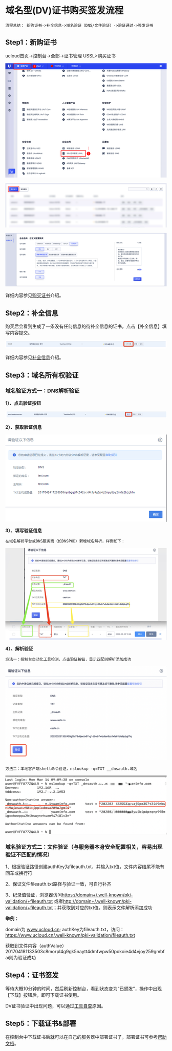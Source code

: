 

# 域名型(DV)证书购买签发流程

    流程总结： 新购证书->补全信息->域名验证（DNS/文件验证）->验证通过->签发证书


## Step1：新购证书

ucloud首页-\>控制台-\>全部-\>证书管理 USSL\>购买证书

![](/images/rk1.png)

![](/images/rk2.png)

![](/images/xzzs.png)

详细内容参见[购买证书](/ussl/operate/buy)介绍。

## Step2：补全信息

   购买后会看到生成了一条没有任何信息的待补全信息的证书，点击【补全信息】填写内容提交。

![](/images/procedure/待补全信息.png)

详细内容参见[补全信息](ussl/operate/complete)介绍。

## Step3：域名所有权验证

### 域名验证方式一：DNS解析验证

**1）、点击验证按钮**


![](/images/procedure/验证按钮.png)

**2）、获取验证信息**

![](/images/operate/dns验证.png)

**3）、填写验证信息**

    在域名解析平台或DNS服务商（如DNSPOD）新增域名解析，样例如下：

![](/images/operate/DNS解析配置.png)

**4）、解析验证**

    方法一：控制台自动化工具检测，点击验证按钮，显示匹配则解析添加成功
   
![](/images/operate/解析验证.png)
    
    方法二：本地客户端shell命令验证，nslookup -q=TXT __dnsauth.域名
    
![](/images/operate/手动解析.png)
   



### 域名验证方式二：文件验证（与服务器本身安全配置相关，容易出现验证不匹配的情况）



1、根据验证路径创建authKey为fileauth.txt，并输入txt值，文件内容结尾不能有回车或换行符

2、保证文件fileauth.txt路径与验证一致，可自行补齐


3、纪录值验证，浏览器访问<https://domain+/.well-known/pki-validation/+fileauth.txt> 或者<http://domain+/.well-known/pki-validation/+fileauth.txt>；并获取到对应的txt值，则表示文件解析添加成功


**举例：** 

domain为 www.ucloud.cn; authKey为fileauth.txt，访问：<https://www.ucloud.cn/.well-known/pki-validation/fileauth.txt>

获取到文件内容（authValue）201704181133503c8morpl4g9gk5naytt4dmfwpw50pokoie4d4vjoy259gmbfai则为验证成功




## Step4：证书签发

等待大概10分钟的时间，然后刷新控制台，看到状态变为“已颁发”，操作中出现【下载】按钮后，即可下载证书使用。

DV证书验证中出现问题，可以通过[工具自查](ussl/faq/dv)原因。

## Step5：下载证书&部署

在控制台中下载证书后就可以在自己的服务器中部署证书了，部署证书可参考[帮助文档](ussl/install)。

